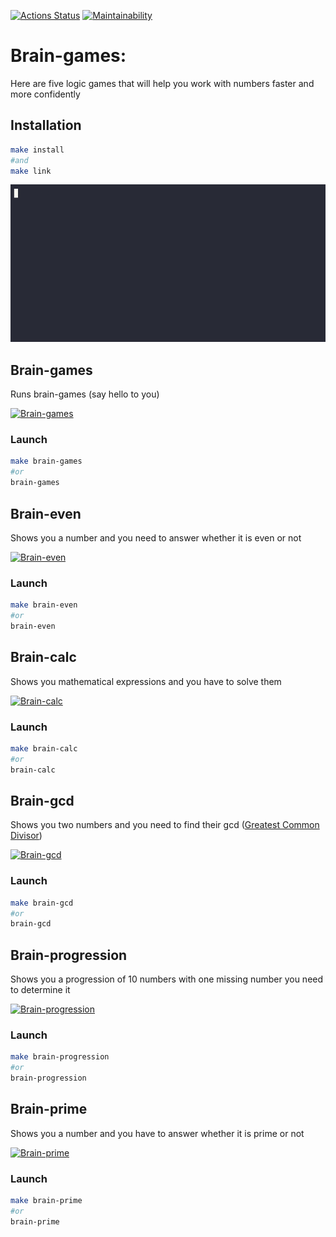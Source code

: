 [![Actions Status](https://github.com/DoniyorLatipov/fullstack-javascript-project-44/actions/workflows/hexlet-check.yml/badge.svg)](https://github.com/DoniyorLatipov/fullstack-javascript-project-44/actions)
[![Maintainability](https://api.codeclimate.com/v1/badges/8d6fd8e27801825695ee/maintainability)](https://codeclimate.com/github/DoniyorLatipov/fullstack-javascript-project-44/maintainability)

# Brain-games:

Here are five logic games that will help you work with numbers faster and more confidently

## Installation

```bash
make install
#and
make link
```

![Installation](Installation.gif)

## Brain-games

Runs brain-games (say hello to you)

[![Brain-games](https://asciinema.org/a/EPIXX3nHpXATIUQU0fXnxKdG8.svg)](https://asciinema.org/a/EPIXX3nHpXATIUQU0fXnxKdG8)

### Launch

```bash
make brain-games
#or
brain-games
```

## Brain-even

Shows you a number and you need to answer whether it is even or not

[![Brain-even](https://asciinema.org/a/mX2Qib47QoHJjTAwoH0GmwgmO.svg)](https://asciinema.org/a/mX2Qib47QoHJjTAwoH0GmwgmO)

### Launch

```bash
make brain-even
#or
brain-even
```

## Brain-calc

Shows you mathematical expressions and you have to solve them

[![Brain-calc](https://asciinema.org/a/eAeI4gpH2j4dnyi6eRIjGi1RA.svg)](https://asciinema.org/a/eAeI4gpH2j4dnyi6eRIjGi1RA)

### Launch

```bash
make brain-calc
#or
brain-calc
```

## Brain-gcd

Shows you two numbers and you need to find their gcd ([Greatest Common Divisor](https://en.wikipedia.org/wiki/Greatest_common_divisor))

[![Brain-gcd](https://asciinema.org/a/3SAEgi39PzBtpkzk4fMkMYAbN.svg)](https://asciinema.org/a/3SAEgi39PzBtpkzk4fMkMYAbN)

### Launch

```bash
make brain-gcd
#or
brain-gcd
```

## Brain-progression

Shows you a progression of 10 numbers with one missing number you need to determine it

[![Brain-progression](https://asciinema.org/a/QvItdLTD6aneTwAusZuJiwL5a.svg)](https://asciinema.org/a/QvItdLTD6aneTwAusZuJiwL5a)

### Launch

```bash
make brain-progression
#or
brain-progression

```

## Brain-prime

Shows you a number and you have to answer whether it is prime or not

[![Brain-prime](https://asciinema.org/a/nX1C2MfZJuufIWhWY3vDBUYNY.svg)](https://asciinema.org/a/nX1C2MfZJuufIWhWY3vDBUYNY)

### Launch

```bash
make brain-prime
#or
brain-prime
```
